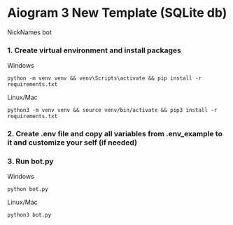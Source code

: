 # Aiogram 3 New Template (SQLite db)
NickNames bot
### 1. Create virtual environment and install packages
Windows
```shell
python -m venv venv && venv\Scripts\activate && pip install -r requirements.txt
```

Linux/Mac
```shell
python3 -m venv venv && source venv/bin/activate && pip3 install -r requirements.txt
```

### 2. Create .env file and copy all variables from .env_example to it and customize your self (if needed)

### 3. Run bot.py
Windows
```shell
python bot.py
```
Linux/Mac
```shell
python3 bot.py
```
